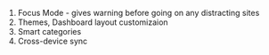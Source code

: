 1. Focus Mode - gives warning before going on any distracting sites
2. Themes, Dashboard layout customizaion
3. Smart categories
4. Cross-device sync